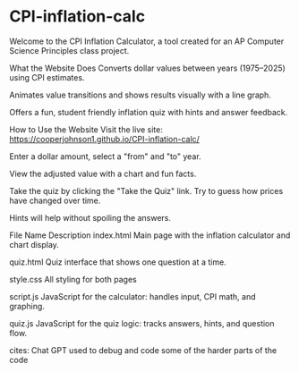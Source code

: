 # CPI-inflation-calc

Welcome to the CPI Inflation Calculator, a tool created for an AP Computer Science Principles class project.

What the Website Does
Converts dollar values between years (1975–2025) using CPI estimates.

Animates value transitions and shows results visually with a line graph.

Offers a fun, student friendly inflation quiz with hints and answer feedback.

How to Use the Website
Visit the live site: https://cooperjohnson1.github.io/CPI-inflation-calc/

Enter a dollar amount, select a "from" and "to" year.

View the adjusted value with a chart and fun facts.

Take the quiz by clicking the "Take the Quiz" link. Try to guess how prices have changed over time.

Hints will help without spoiling the answers.

File Name	Description
index.html	Main page with the inflation calculator and chart display.

quiz.html	Quiz interface that shows one question at a time.

style.css	All styling for both pages 

script.js	JavaScript for the calculator: handles input, CPI math, and graphing.

quiz.js	JavaScript for the quiz logic: tracks answers, hints, and question flow.

cites: Chat GPT used to debug and code some of the harder parts of the code
